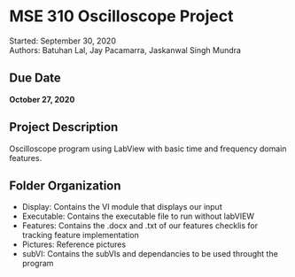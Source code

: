 # MSE 310 Oscilloscope Project
Started: September 30, 2020  <br />
Authors: Batuhan Lal, Jay Pacamarra, Jaskanwal Singh Mundra

## Due Date
<b>October 27, 2020</b>

## Project Description
Oscilloscope program using LabView with basic time and frequency domain features. 

## Folder Organization
* Display: Contains the VI module that displays our input
* Executable: Contains the executable file to run without labVIEW
* Features: Contains the .docx and .txt of our features checklis for tracking feature implementation
* Pictures: Reference pictures
* subVI: Contains the subVIs and dependancies to be used throught the program

